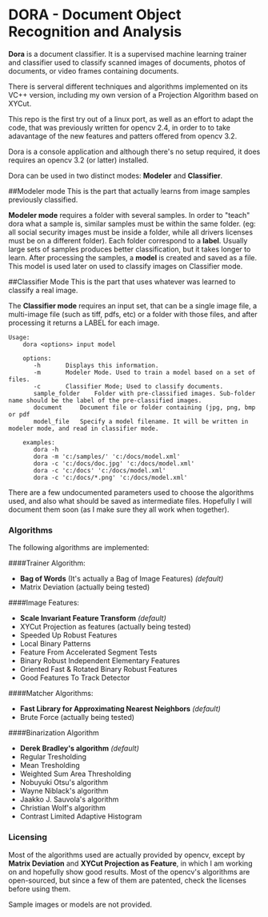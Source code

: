# DORA - Document Object Recognition and Analysis


**Dora** is a document classifier. It is a supervised machine learning trainer and classifier used to classify scanned images of documents, photos of documents, or video frames containing documents. 

There is serveral different techniques and algorithms implemented on its VC++ version, including my own version of a Projection Algorithm based on XYCut. 

This repo is the first try out of a linux port, as well as an effort to adapt the code, that was previously written for opencv 2.4, in order to  to take adavantage of the new features and patters offered from opencv 3.2.

Dora is a console application and although there's no setup required, it does requires an opencv 3.2 (or latter) installed.
   
Dora can be used in two distinct modes: **Modeler** and **Classifier**. 

##Modeler mode
 This is the part that actually learns from image samples previously classified.

 **Modeler mode** requires a folder with several samples. In order to "teach" dora what a sample is, similar samples must be within the same folder. (eg: all social security images must be inside a folder, while all drivers licenses must be on a different folder). Each folder correspond to a **label**. Usually large sets of samples produces better classification, but it takes longer to learn. After processing the samples, a  **model** is created and saved as a file. This model is used later on used to classify images on Classifier mode.

##Classifier Mode
 This is the part that uses whatever was learned to classify a real image.

 The **Classifier mode** requires an input set, that can be a single image file, a multi-image file (such as tiff, pdfs, etc) or a folder with those files, and after processing it returns a LABEL for each image.   
    
```
Usage:
    dora <options> input model
 
    options:
       -h      	Displays this information.
       -m      	Modeler Mode. Used to train a model based on a set of files.
       -c      	Classifier Mode; Used to classify documents.
       sample_folder	Folder with pre-classified images. Sub-folder name should be the label of the pre-classified images.
       document 	Document file or folder containing (jpg, png, bmp or pdf
       model_file  	Specify a model filename. It will be written in modeler mode, and read in classifier mode.
 
    examples:
       dora -h
       dora -m 'c:/samples/' 'c:/docs/model.xml'
       dora -c 'c:/docs/doc.jpg' 'c:/docs/model.xml'
       dora -c 'c:/docs' 'c:/docs/model.xml'
       dora -c 'c:/docs/*.png' 'c:/docs/model.xml'
```       

There are a few undocumented parameters used to choose the algorithms used, and also what should be saved as intermediate files. Hopefully I will document them soon  (as I make sure they all work when together).

### Algorithms
The following algorithms are implemented:


####Trainer Algorithm: 
- **Bag of Words** (It's actually a Bag of Image Features) *(default)*
- Matrix Deviation (actually being tested)
     
####Image Features: 
- **Scale Invariant Feature Transform** *(default)*
- XYCut Projection as features (actually being tested) 
- Speeded Up Robust Features 
- Local Binary Patterns 
- Feature From Accelerated Segment Tests 
- Binary Robust Independent Elementary Features 
- Oriented Fast & Rotated Binary Robust Features 
- Good Features To Track Detector 
   
####Matcher Algorithms:
- **Fast Library for Approximating Nearest Neighbors** *(default)*
- Brute Force (actually being tested)
   
####Binarization Algorithm 
- **Derek Bradley's algorithm** *(default)*
- Regular Tresholding
- Mean Tresholding
- Weighted Sum Area Thresholding
- Nobuyuki Otsu's algorithm
- Wayne Niblack's algorithm
- Jaakko J. Sauvola's algorithm
- Christian Wolf's algorithm
- Contrast Limited Adaptive Histogram


### Licensing

Most of the algorithms used are actually provided by opencv, except by **Matrix Deviation** and **XYCut Projection as Feature**, in which I am working on and hopefully show good results. Most of the opencv's algorithms are open-sourced, but since a few of them are patented, check the licenses before using them.



Sample images or models are not provided.